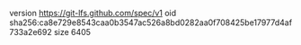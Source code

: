 version https://git-lfs.github.com/spec/v1
oid sha256:ca8e729e8543caa0b3547ac526a8bd0282aa0f708425be17977d4af733a2e692
size 6405
